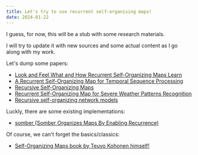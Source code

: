 ```yaml
---
title: Let's try to use recurrent self-organising maps!
date: 2024-01-22
---
```

I guess, for now, this will be a stub with some research materials. 

I will try to update it with new sources and some actual content as I go along with my work. 

Let's dump some papers:
- [Look and Feel What and How Recurrent Self-Organizing Maps Learn](https://hal.science/hal-02120117)
- [A Recurrent Self-Organizing Map for Temporal Sequence Processing](https://link.springer.com/chapter/10.1007/978-3-540-45240-9_1)
- [Recursive Self-Organizing Maps](https://www.researchgate.net/publication/2501992_Recursive_Self-Organizing_Maps)
- [Recurrent Self-Organizing Map for Severe Weather Patterns Recognition](https://www.semanticscholar.org/paper/Recurrent-Self-Organizing-Map-for-Severe-Weather-Sá-Rocha/cd28872ad28d014364194fa70300ae2bbfe3f189)
- [Recursive self-organizing network models](https://www.sciencedirect.com/science/article/abs/pii/S0893608004001510)

Luckly, there are some existing implementations:
- [somber (Somber Organizes Maps By Enabling Recurrence)](https://github.com/stephantul/somber)

Of course, we can't forget the basics/classics:
- [Self-Organizing Maps book by Teuvo Kohonen himself!](https://link.springer.com/book/10.1007/978-3-642-56927-2)
